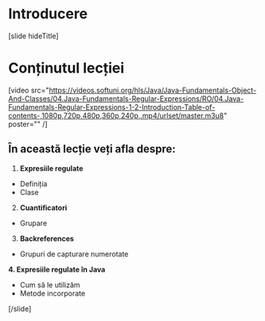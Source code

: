 # Introducere

[slide hideTitle]

# Conținutul lecției

[video src="https://videos.softuni.org/hls/Java/Java-Fundamentals-Object-And-Classes/04.Java-Fundamentals-Regular-Expressions/RO/04.Java-Fundamentals-Regular-Expressions-1-2-Introduction-Table-of-contents-,1080p,720p,480p,360p,240p,.mp4/urlset/master.m3u8" poster="" /]

## În această lecție veți afla despre:

1. **Expresiile regulate**

- Definiția
- Clase  

2. **Cuantificatori**

- Grupare

3. **Backreferences**

- Grupuri de capturare numerotate

**4. Expresiile regulate în Java**

- Cum să le utilizăm
- Metode incorporate

[/slide]
